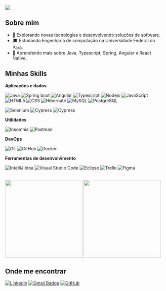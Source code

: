 ![](https://komarev.com/ghpvc/?username=danison00&color=006bed)

## Sobre mim

- 🤔 Explorando novas tecnologias e desenvolvendo soluções de software.
- 🎓 Estudando Engenharia de computação na Universidade Federal do Pará.
- 🌱 Aprendendo mais sobre Java, Typescript, Spring, Angular e React Native.

## Minhas Skills

**Aplicações e dados**

![Java](https://img.shields.io/badge/-Java-333333?style=flat&logo=OpenJDK)
![Spring boot](https://img.shields.io/badge/-Spring%20boot-333333?style=flat&logo=Spring-boot)
![Angular](https://img.shields.io/badge/-Angular-333333?style=flat&logo=Angular)
![Typescript](https://img.shields.io/badge/-Typescript-333333?style=flat&logo=Typescript)
![Nodejs](https://img.shields.io/badge/-node.js-333333?style=flat&logo=nodedotjs)
![JavaScript](https://img.shields.io/badge/-JavaScript-333333?style=flat&logo=javascript)
![HTML5](https://img.shields.io/badge/-HTML5-333333?style=flat&logo=HTML5)
![CSS](https://img.shields.io/badge/-CSS-333333?style=flat&logo=CSS3&logoColor=1572B6)
![Hibernate](https://img.shields.io/badge/-Jest-333333?style=flat&logo=hibernate)
![MySQL](https://img.shields.io/badge/-MySQL-333333?style=flat&logo=mysql)
![PostgreSQL](https://img.shields.io/badge/-MySQL-333333?style=flat&logo=PostgreSql)

![Selenium](https://img.shields.io/badge/-Selenium-333333?style=flat&logo=selenium)
![Cypress](https://img.shields.io/badge/-Cypress-333333?style=flat&logo=cypress)
![Cypress](https://img.shields.io/badge/-Cypress-333333?style=flat&logo=cypress)


**Utilidades**

![Insomnia](https://img.shields.io/badge/-Insomnia-333333?style=flat&logo=insomnia)
![Postman](https://img.shields.io/badge/-Postman-333333?style=flat&logo=postman)

**DevOps**

![Git](https://img.shields.io/badge/-Git-333333?style=flat&logo=git)
![GitHub](https://img.shields.io/badge/-GitHub-333333?style=flat&logo=github)
![Docker](https://img.shields.io/badge/-Docker-333333?style=flat&logo=docker)


**Ferramentas de desenvolvimento**

![IntelliJ Idea](https://img.shields.io/badge/-intelliJ%20Idea-333333?style=flat&logo=intellijidea)
![Visual Studio Code](https://img.shields.io/badge/-Visual%20Studio%20Code-333333?style=flat&logo=visual-studio-code&logoColor=007ACC)
![Eclipse](https://img.shields.io/badge/-Eclipse-333333?style=flat&logo=eclipse-ide&logoColor=2C2255)
![Trello](https://img.shields.io/badge/-Trello-333333?style=flat&logo=trello&logoColor=007ACC)
![Figma](https://img.shields.io/badge/-Figma-333333?style=flat&logo=figma&logoColor=007ACC)


<br/>

<a href="https://github.com/danison00" title="Perfil do Danison">
  <img height="250em" src="https://github-readme-stats.vercel.app/api?username=danison00&theme=dracula&show_icons=true" />
</a>
<a href="https://github.com/danison00" title="Perfil do Danison">
  <img height="250em" src="https://github-readme-stats.vercel.app/api/top-langs/?username=danison00&theme=dracula&show_icons=true&hide=html,css,scss,dockerfile" />
</a>

## Onde me encontrar

[![Linkedin](https://img.shields.io/badge/-Danison%20dos%20Santos-blue?style=flat-square&logo=Linkedin&logoColor=white&link=https://www.linkedin.com/in/danison-dos-santos-b7075a14b/)](https://www.linkedin.com/in/danison-dos-santos-b7075a14b/)
[![Gmail Badge](https://img.shields.io/badge/-danison.santos00@gmail.com-006bed?style=flat-square&logo=Gmail&logoColor=white&link=mailto:SEU-EMAIL)](mailto:SEU-EMAIL)
[![GitHub](https://img.shields.io/github/followers/danison00?label=follow&style=social)](https://github.com/danison00)
